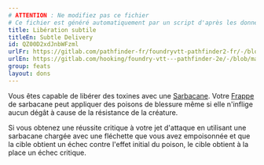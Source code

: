 ```yaml
---
# ATTENTION : Ne modifiez pas ce fichier
# Ce fichier est généré automatiquement par un script d'après les données du module Foundry VTT officiel et de sa traduction
title: Libération subtile
titleEn: Subtle Delivery
id: QZ00D2xdJnbWFzml
urlFr: https://gitlab.com/pathfinder-fr/foundryvtt-pathfinder2-fr/-/blob/master/data/feats/QZ00D2xdJnbWFzml.htm
urlEn: https://gitlab.com/hooking/foundry-vtt---pathfinder-2e/-/blob/master/packs/data/feats.db/subtle-delivery.json
group: feats
layout: dons
---
```

Vous êtes capable de libérer des toxines avec une [Sarbacane](../equipment/sarbacane.md). Votre [Frappe](../actions/frapper.md) de  sarbacane peut appliquer des poisons de blessure même si elle n'inflige aucun dégât à cause de la résistance de la créature.

Si vous obtenez une réussite critique à votre jet d'attaque en utilisant une sarbacane chargée avec une fléchette que vous avez empoisonnée et que la cible obtient un échec contre l'effet initial du poison, le cible obtient à la place un échec critique.



